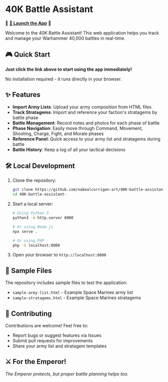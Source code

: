 # 40K Battle Assistant

🎯 **[🚀 Launch the App](https://nabealcorrigan-art.github.io/40K-battle-assistant-/)** 🎯

Welcome to the 40K Battle Assistant! This web application helps you track and manage your Warhammer 40,000 battles in real-time.

## 🎮 Quick Start
**Just click the link above to start using the app immediately!**

No installation required - it runs directly in your browser.

## ✨ Features
- **Import Army Lists**: Upload your army composition from HTML files
- **Track Stratagems**: Import and reference your faction's stratagems by battle phase  
- **Battle Management**: Record notes and photos for each phase of battle
- **Phase Navigation**: Easily move through Command, Movement, Shooting, Charge, Fight, and Morale phases
- **Reference Panel**: Quick access to your army list and stratagems during battle
- **Battle History**: Keep a log of all your tactical decisions

## 🛠️ Local Development
1. Clone the repository:
   ```bash
   git clone https://github.com/nabealcorrigan-art/40K-battle-assistant-.git
   cd 40K-battle-assistant-
   ```

2. Start a local server:
   ```bash
   # Using Python 3
   python3 -m http.server 8000
   
   # Or using Node.js
   npx serve .
   
   # Or using PHP
   php -S localhost:8000
   ```

3. Open your browser to `http://localhost:8000`

## 📁 Sample Files
The repository includes sample files to test the application:
- `sample-army-list.html` - Example Space Marines army list
- `sample-stratagems.html` - Example Space Marines stratagems

## 🤝 Contributing
Contributions are welcome! Feel free to:
- Report bugs or suggest features via Issues
- Submit pull requests for improvements
- Share your army list and stratagem templates

## ⚔️ For the Emperor!
*The Emperor protects, but proper battle planning helps too.*
